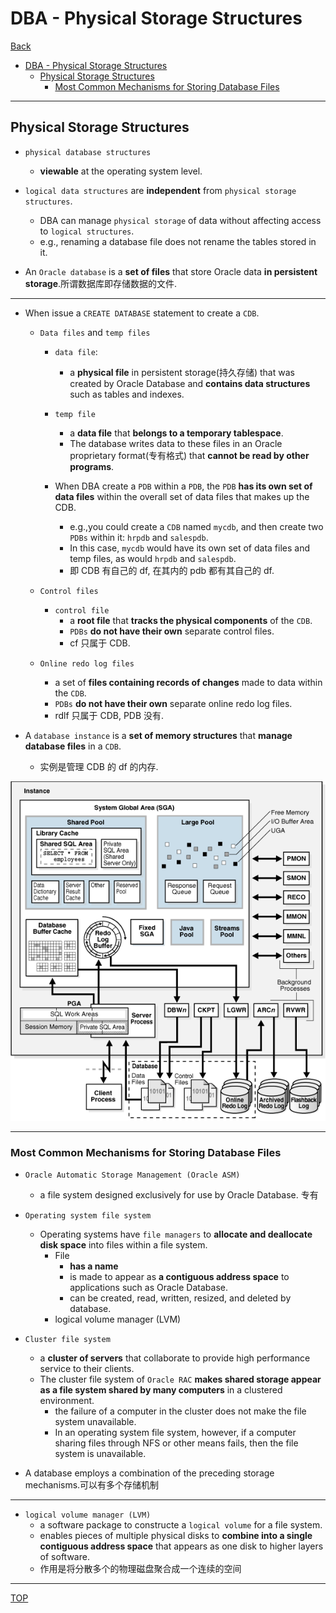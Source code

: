 # DBA - Physical Storage Structures

[Back](../../index.md)

- [DBA - Physical Storage Structures](#dba---physical-storage-structures)
  - [Physical Storage Structures](#physical-storage-structures)
    - [Most Common Mechanisms for Storing Database Files](#most-common-mechanisms-for-storing-database-files)

---

## Physical Storage Structures

- `physical database structures`

  - **viewable** at the operating system level.

- `logical data structures` are **independent** from `physical storage structures`.

  - DBA can manage `physical storage` of data without affecting access to `logical structures`.
  - e.g., renaming a database file does not rename the tables stored in it.

- An `Oracle database` is a **set of files** that store Oracle data **in persistent storage**.所谓数据库即存储数据的文件.

---

- When issue a `CREATE DATABASE` statement to create a `CDB`.

  - `Data files` and `temp files`

    - `data file`:
      - a **physical file** in persistent storage(持久存储) that was created by Oracle Database and **contains data structures** such as tables and indexes.
    - `temp file`

      - a **data file** that **belongs to a temporary tablespace**.
      - The database writes data to these files in an Oracle proprietary format(专有格式) that **cannot be read by other programs**.

    - When DBA create a `PDB` within a `PDB`, the `PDB` **has its own set of data files** within the overall set of data files that makes up the CDB.
      - e.g.,you could create a `CDB` named `mycdb`, and then create two `PDBs` within it: `hrpdb` and `salespdb`.
      - In this case, `mycdb` would have its own set of data files and temp files, as would `hrpdb` and `salespdb`.
      - 即 CDB 有自己的 df, 在其内的 pdb 都有其自己的 df.

  - `Control files`
    - `control file`
      - a **root file** that **tracks the physical components** of the `CDB`.
      - `PDBs` **do not have their own** separate control files.
      - cf 只属于 CDB.
  - `Online redo log files`
    - a set of **files containing records of changes** made to data within the `CDB`.
    - `PDBs` **do not have their own** separate online redo log files.
    - rdlf 只属于 CDB, PDB 没有.

- A `database instance` is a **set of memory structures** that **manage database files** in a `CDB`.
  - 实例是管理 CDB 的 df 的内存.

![instance_file_diagram](./pic/instance_file_diagram.gif)

---

### Most Common Mechanisms for Storing Database Files

- `Oracle Automatic Storage Management (Oracle ASM)`

  - a file system designed exclusively for use by Oracle Database. 专有

- `Operating system file system`

  - Operating systems have `file managers` to **allocate and deallocate disk space** into files within a file system.
    - File
      - **has a name**
      - is made to appear as **a contiguous address space** to applications such as Oracle Database.
      - can be created, read, written, resized, and deleted by database.
    - logical volume manager (LVM)

- `Cluster file system`

  - a **cluster of servers** that collaborate to provide high performance service to their clients.
  - The cluster file system of `Oracle RAC` **makes shared storage appear as a file system shared by many computers** in a clustered environment.
    - the failure of a computer in the cluster does not make the file system unavailable.
    - In an operating system file system, however, if a computer sharing files through NFS or other means fails, then the file system is unavailable.

- A database employs a combination of the preceding storage mechanisms.可以有多个存储机制

---

- `logical volume manager (LVM)`
  - a software package to constructe a `logical volume` for a file system.
  - enables pieces of multiple physical disks to **combine into a single contiguous address space** that appears as one disk to higher layers of software.
  - 作用是将分散多个的物理磁盘聚合成一个连续的空间

---

[TOP](#dba---physical-storage-structures)
